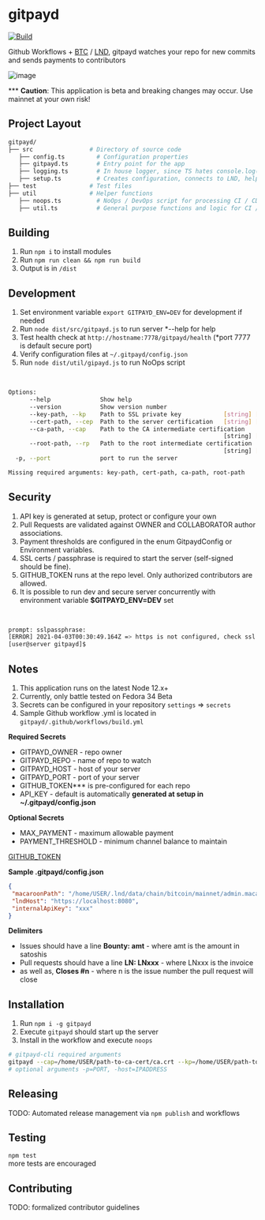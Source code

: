 # gitpayd

[![Build](https://github.com/reemuru/gitpayd/actions/workflows/build.yml/badge.svg)](https://github.com/reemuru/gitpayd/actions/workflows/build.yml)

Github Workflows + [BTC](https://bitcoin.org/en/bitcoin-core) / [LND](https://github.com/lightningnetwork/lnd), gitpayd watches your repo for new commits and sends payments to contributors

  

![image](https://user-images.githubusercontent.com/13033037/112792971-6e67e800-9032-11eb-96bb-79e5a460320c.png)

*** <b>Caution</b>: This application is beta and breaking changes may occur. Use mainnet at your own risk!

## Project Layout

```bash
gitpayd/
├── src                # Directory of source code
   ├── config.ts         # Configuration properties
   ├── gitpayd.ts        # Entry point for the app
   ├── logging.ts        # In house logger, since TS hates console.log()
   ├── setup.ts          # Creates configuration, connects to LND, helper functions, etc.
├── test               # Test files
├── util               # Helper functions
   ├── noops.ts          # NoOps / DevOps script for processing CI / CD payments
   ├── util.ts           # General purpose functions and logic for CI / CD
```

## Building

1. Run `npm i` to install modules
2. Run `npm run clean && npm run build`
3. Output is in `/dist`

## Development

1. Set environment variable `export GITPAYD_ENV=DEV` for development if needed
2. Run `node dist/src/gitpayd.js` to run server *--help for help 
3. Test health check at `http://hostname:7778/gitpayd/health` (*port 7777 is default secure port)
4. Verify configuration files at `~/.gitpayd/config.json`
5. Run `node dist/util/gipayd.js` to run NoOps script
<br/>

```bash
Options:
      --help              Show help                                    [boolean]
      --version           Show version number                          [boolean]
      --key-path, --kp    Path to SSL private key            [string] [required]
      --cert-path, --cep  Path to the server certification   [string] [required]
      --ca-path, --cap    Path to the CA intermediate certification
                                                             [string] [required]
      --root-path, --rp   Path to the root intermediate certification
                                                             [string] [required]
  -p, --port              port to run the server                        [number]

Missing required arguments: key-path, cert-path, ca-path, root-path
```
## Security

1. API key is generated at setup, protect or configure your own
2. Pull Requests are validated against OWNER and COLLABORATOR author associations.
3. Payment thresholds are configured in the enum GitpaydConfig or Environment variables.
4. SSL certs / passphrase is required to start the server (self-signed should be fine).
5. GITHUB_TOKEN runs at the repo level. Only authorized contributors are allowed.
6. It is possible to run dev and secure server concurrently with environment variable
   <b>$GITPAYD_ENV=DEV</b> set
<br/>

```bash
prompt: sslpassphrase:  
[ERROR] 2021-04-03T00:30:49.164Z => https is not configured, check ssl certs location or passphrase
[user@server gitpayd]$ 
```

## Notes
1. This application runs on the latest Node 12.x+
2. Currently, only battle tested on Fedora 34 Beta
4. Secrets can be configured in your repository `settings` => `secrets`
5. Sample Github workflow .yml is located in `gitpayd/.github/workflows/build.yml`

<b>Required Secrets</b>
<ul>
<li>GITPAYD_OWNER -  repo owner
<li>GITPAYD_REPO - name of repo to watch
<li>GITPAYD_HOST - host of your server
<li>GITPAYD_PORT - port of your server
<li>GITHUB_TOKEN*** is pre-configured for each repo
<li>API_KEY - default is automatically <b>generated at setup in ~/.gitpayd/config.json</b>
</ul>

<b>Optional Secrets</b>
<ul>
<li>MAX_PAYMENT - maximum allowable payment
<li>PAYMENT_THRESHOLD - minimum channel balance to maintain
</ul>

[GITHUB_TOKEN](https://docs.github.com/en/actions/reference/authentication-in-a-workflow)

<b>Sample .gitpayd/config.json</b>

```json 
{
 "macaroonPath": "/home/USER/.lnd/data/chain/bitcoin/mainnet/admin.macaroon",
 "lndHost": "https://localhost:8080",
 "internalApiKey": "xxx"
}
```

<b>Delimiters</b>
<ul>
<li> Issues should have a line <b>Bounty: amt</b> - where amt is the amount in satoshis
<li> Pull requests should have a line <b>LN: LNxxx</b> - where LNxxx is the invoice 
<li> as well as, <b>Closes #n</b> - where n is the issue number the pull request will close
</ul>

## Installation

1. Run `npm i -g gitpayd`
2. Execute `gitpayd` should start up the server
3. Install in the workflow and execute `noops`

```bash
# gitpayd-cli required arguments
gitpayd --cap=/home/USER/path-to-ca-cert/ca.crt --kp=/home/USER/path-to-private-key/PRIVATEKEY.key --cep=/home/USER/path-to-server-cert/server.crt --rp=/home/USER/path-to-root-cert/root.crt
# optional arguments -p=PORT, -host=IPADDRESS
```

## Releasing

TODO: Automated release management via `npm publish` and workflows

## Testing

`npm test`
<br/>
more tests are encouraged

## Contributing
TODO: formalized contributor guidelines